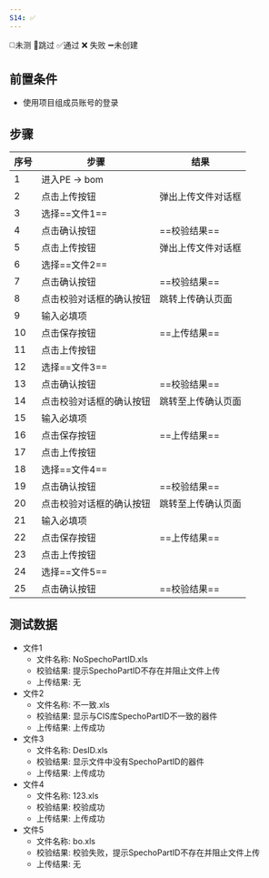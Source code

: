 ```yaml
---
S14: ✅
---
```

◻️未测    🚫跳过     ✅通过    ❌ 失败    ➖未创建

## 前置条件

- 使用项目组成员账号的登录

## 步骤

| 序号  | 步骤           | 结果        |
| --- | ------------ | --------- |
| 1   | 进入PE -> bom  |           |
| 2   | 点击上传按钮       | 弹出上传文件对话框 |
| 3   | 选择==文件1==    |           |
| 4   | 点击确认按钮       | ==校验结果==  |
| 5   | 点击上传按钮       | 弹出上传文件对话框 |
| 6   | 选择==文件2==    |           |
| 7   | 点击确认按钮       | ==校验结果==  |
| 8   | 点击校验对话框的确认按钮 | 跳转上传确认页面  |
| 9   | 输入必填项        |           |
| 10  | 点击保存按钮       | ==上传结果==  |
| 11  | 点击上传按钮       |           |
| 12  | 选择==文件3==    |           |
| 13  | 点击确认按钮       | ==校验结果==  |
| 14  | 点击校验对话框的确认按钮 | 跳转至上传确认页面 |
| 15  | 输入必填项        |           |
| 16  | 点击保存按钮       | ==上传结果==  |
| 17  | 点击上传按钮       |           |
| 18  | 选择==文件4==    |           |
| 19  | 点击确认按钮       | ==校验结果==  |
| 20  | 点击校验对话框的确认按钮 | 跳转至上传确认页面 |
| 21  | 输入必填项        |           |
| 22  | 点击保存按钮       | ==上传结果==  |
| 23  | 点击上传按钮       |           |
| 24  | 选择==文件5==    |           |
| 25  | 点击确认按钮       | ==校验结果==  |

## 测试数据

- 文件1
	- 文件名称: NoSpechoPartID.xls
	- 校验结果: 提示SpechoPartID不存在并阻止文件上传
	- 上传结果: 无
- 文件2
	- 文件名称: 不一致.xls
	- 校验结果: 显示与CIS库SpechoPartID不一致的器件
	- 上传结果: 上传成功
- 文件3
	- 文件名称: DesID.xls
	- 校验结果: 显示文件中没有SpechoPartID的器件
	- 上传结果: 上传成功
- 文件4
	- 文件名称: 123.xls
	- 校验结果: 校验成功
	- 上传结果: 上传成功
- 文件5
	- 文件名称: bo.xls
	- 校验结果: 校验失败，提示SpechoPartID不存在并阻止文件上传
	- 上传结果: 无
